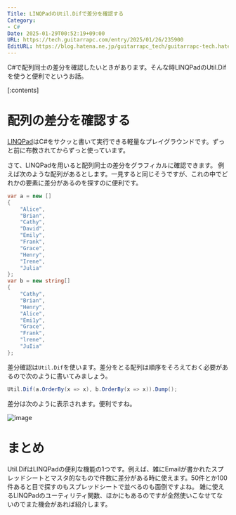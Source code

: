 ```yaml
---
Title: LINQPadのUtil.Difで差分を確認する
Category:
- C#
Date: 2025-01-29T00:52:19+09:00
URL: https://tech.guitarrapc.com/entry/2025/01/26/235900
EditURL: https://blog.hatena.ne.jp/guitarrapc_tech/guitarrapc-tech.hatenablog.com/atom/entry/6802418398324078504
---
```


C#で配列同士の差分を確認したいときがあります。そんな時LINQPadのUtil.Difを使うと便利でというお話。

[:contents]

# 配列の差分を確認する

[LINQPad](https://www.linqpad.net/)はC#をサクッと書いて実行できる軽量なプレイグラウンドです。ずっと前に布教されてからずっと使っています。

さて、LINQPadを用いると配列同士の差分をグラフィカルに確認できます。
例えば次のような配列があるとします。一見すると同じそうですが、これの中でどれかの要素に差分があるのを探すのに便利です。

```cs
var a = new []
{
    "Alice",
    "Brian",
    "Cathy",
    "David",
    "Emily",
    "Frank",
    "Grace",
    "Henry",
    "Irene",
    "Julia"
};
var b = new string[]
{
    "Cathy",
    "Brian",
    "Henry",
    "Alice",
    "Emi1y",
    "Grace",
    "Frank",
    "lrene",
    "JuIia"
};
```

差分確認は`Util.Dif`を使います。差分をとる配列は順序をそろえておく必要があるので次のように書いてみましょう。

```cs
Util.Dif(a.OrderBy(x => x), b.OrderBy(x => x)).Dump();
```

差分は次のように表示されます。便利ですね。

![image](https://github.com/user-attachments/assets/f078f214-7956-447f-baa2-4111055ce0c6)

# まとめ

Util.DifはLINQPadの便利な機能の1つです。例えば、雑にEmailが書かれたスプレッドシートとマスタ的なもので件数に差分がある時に使えます。50件とか100件あると目で探すのもスプレッドシートで並べるのも面倒ですよね。
雑に使えるLINQPadのユーティリティ関数、ほかにもあるのですが全然使いこなせてないのでまた機会があれば紹介します。
